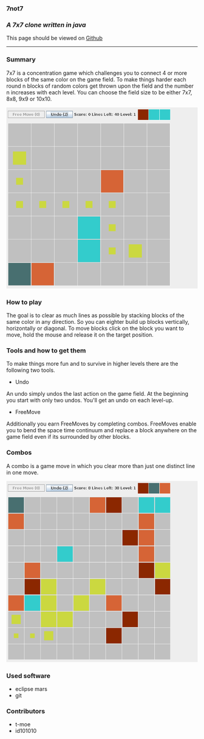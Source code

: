 ### **7not7**
### *A 7x7 clone written in java*

This page should be viewed on [Github](https://github.com/id101010/7not7)

---

### Summary

7x7 is a concentration game which challenges you to connect 4 or more blocks of the same color on the game field.
To make things harder each round n blocks of random colors get thrown upon the field and the number n increases with each level.
You can choose the field size to be either 7x7, 8x8, 9x9 or 10x10.

![Moving Blocks](https://github.com/id101010/7not7/blob/master/doc/movingBlocks.png)

### How to play

The goal is to clear as much lines as possible by stacking blocks of the same color in any direction.
So you can eighter build up blocks vertically, horizontally or diagonal.
To move blocks click on the block you want to move, hold the mouse and release it on the target position.

### Tools and how to get them

To make things more fun and to survive in higher levels there are the following two tools. 

- Undo

An undo simply undos the last action on the game field. At the beginning you start with only two undos. You'll get an undo on each level-up.

- FreeMove

Additionally you earn FreeMoves by completing combos. FreeMoves enable you to bend the space time continuum and replace a block anywhere on the game field even if its surrounded by other blocks. 

### Combos

A combo is a game move in which you clear more than just one distinct line in one move.

![Combo Move](https://github.com/id101010/7not7/blob/master/doc/gettingCombo.png)

### Used software

- eclipse mars
- git

### Contributors

- t-moe
- id101010
